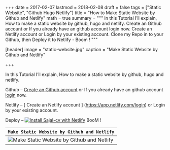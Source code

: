 +++
date = 2017-02-07
lastmod = 2018-02-08
draft = false
tags = ["Static Website", "Github Hugo Netlify"]
title = "How to Make Static Website by Github and Netlify"
math = true
summary = """
In this Tutorial I’ll explain, How to make a static website by github, hugo and netlify. Create an Github account or If you already have an github account login now. Create an Netlify account or Login by your existing account. Clone my Repo in to your Github, then Deploy it to Netlify - Boom ! 
"""

[header]
image = "static-website.jpg"
caption = "Make Static Website by Github and Netlify"

+++

In this Tutorial I’ll explain, How to make a static website by github, hugo and netlify.

Github – [ Create an Github account](https://github.com/join?https://sajal.info/) or If you already have an github account [ login](https://github.com/login) now. 

Netlify – [ Create an Netlify account ] (https://app.netlify.com/login) or Login by your existing account.

Deploy – [![Install Sajal-cv with Netlify](https://www.netlify.com/img/deploy/button.svg)](https://app.netlify.com/start/deploy?repository=https://github.com/sajaldotinfo/sajal-cv) BooM !

| `Make Static Website by Github and Netlify` |
| --- |
| ![Make Static Website by Github and Netlify](https://sajal.info/img/deploy-to-netlify.jpg) |

